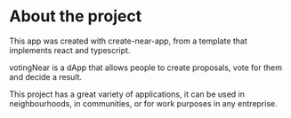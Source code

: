 # About the project
This app was created with create-near-app, from a template that implements react and typescript.

votingNear is a dApp that allows people to create proposals, vote for them and decide a result.

This project has a great variety of applications, it can be used in neighbourhoods, in communities, or for work purposes in any entreprise.
